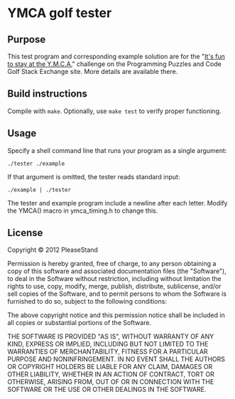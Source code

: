 # YMCA golf tester

## Purpose

This test program and corresponding example solution are for the "[It's fun to stay at the Y.M.C.A.](http://codegolf.stackexchange.com/questions/6695/its-fun-to-stay-at-the-y-m-c-a)" challenge on the Programming Puzzles and Code Golf Stack Exchange site. More details are available there.

## Build instructions

Compile with `make`. Optionally, use `make test` to verify proper functioning.

## Usage

Specify a shell command line that runs your program as a single argument:

    ./tester ./example

If that argument is omitted, the tester reads standard input:

    ./example | ./tester

The tester and example program include a newline after each letter. Modify the YMCA() macro in ymca_timing.h to change this.

## License

Copyright © 2012 PleaseStand

Permission is hereby granted, free of charge, to any person obtaining a copy of this software and associated documentation files (the "Software"), to deal in the Software without restriction, including without limitation the rights to use, copy, modify, merge, publish, distribute, sublicense, and/or sell copies of the Software, and to permit persons to whom the Software is furnished to do so, subject to the following conditions:

The above copyright notice and this permission notice shall be included in all copies or substantial portions of the Software.

THE SOFTWARE IS PROVIDED "AS IS", WITHOUT WARRANTY OF ANY KIND, EXPRESS OR IMPLIED, INCLUDING BUT NOT LIMITED TO THE WARRANTIES OF MERCHANTABILITY, FITNESS FOR A PARTICULAR PURPOSE AND NONINFRINGEMENT. IN NO EVENT SHALL THE AUTHORS OR COPYRIGHT HOLDERS BE LIABLE FOR ANY CLAIM, DAMAGES OR OTHER LIABILITY, WHETHER IN AN ACTION OF CONTRACT, TORT OR OTHERWISE, ARISING FROM, OUT OF OR IN CONNECTION WITH THE SOFTWARE OR THE USE OR OTHER DEALINGS IN THE SOFTWARE.
